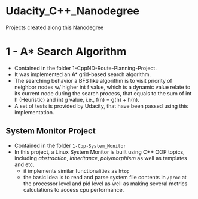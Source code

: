 # Udacity_C++_Nanodegree
Projects created along this Nanodegree

# 1 - A* Search Algorithm
- Contained in the folder 1-CppND-Route-Planning-Project.
- It was implemented an A* grid-based search algorithm.
- The searching behavior a BFS like algorithm is to visit priority of neighbor nodes w/ higher int f value, which is a dynamic value relate to its current node during the search process, that equals to the sum of int h (Heuristic) and int g value, i.e., f(n) = g(n) + h(n).
- A set of tests is provided by Udacity, that have been passed using this implementation.

## System Monitor Project
* Contained in the folder `1-Cpp-System_Monitor`
* In this project, a Linux System Monitor is built using C++ OOP topics, including *abstraction*, *inheritance*, *polymorphism* as well as templates and etc.
    * it implements similar functionalities as `htop`
    * the basic idea is to read and parse system file contents in `/proc` at the processor level and pid level as well as making several metrics calculations
      to access cpu performance.
    
